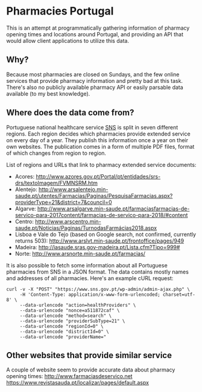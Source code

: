 # Pharmacies Portugal

This is an attempt at programmatically gathering information of pharmacy opening times and locations around Portugal, and providing an API that would allow client applications to utilize this data.

## Why?

Because most pharmacies are closed on Sundays, and the few online services that provide pharmacy information and pretty bad at this task. There's also no publicly available pharmacy API or easily parsable data available (to my best knowledge).

## Where does the data come from?

Portuguese national healthcare service [SNS](https://www.sns.gov.pt) is split in seven different regions. Each region decides which pharmacies provide extended service on every day of a year. They publish this information once a year on their own websites. The publication comes in a form of multiple PDF files, format of which changes from region to region.

List of regions and URLs that link to pharmacy extended service documents:
- Acores: http://www.azores.gov.pt/Portal/pt/entidades/srs-drs/textoImagem/FVMNSRM.htm
- Alentejo: http://www.arsalentejo.min-saude.pt/utentes/Farmacias/Paginas/PesquisaFarmacias.aspx?providerType=21&district=7&council=0
- Algarve: http://www.arsalgarve.min-saude.pt/farmaciasfarmacias-de-servico-para-2017content/farmacias-de-servico-para-2018/#content
- Centro: http://www.arscentro.min-saude.pt/Noticias/Paginas/TurnodasFarmácias2018.aspx
- Lisboa e Vale do Tejo (based on Google search, not confirmed, currently returns 503): http://www.arslvt.min-saude.pt/frontoffice/pages/949
- Madeira: http://iasaude.sras.gov-madeira.pt/Lista.cfm?Tipo=999#
- Norte: http://www.arsnorte.min-saude.pt/farmacias/

It is also possible to fetch some information about all Portuguese pharmacies from SNS in a JSON format. The data contains mostly names and addresses of all pharmacies. Here's an example cURL request:

```
curl -v -X "POST" "https://www.sns.gov.pt/wp-admin/admin-ajax.php" \
     -H 'Content-Type: application/x-www-form-urlencoded; charset=utf-8' \
     --data-urlencode "action=healthProviders" \
     --data-urlencode "nonce=a511872caf" \
     --data-urlencode "method=search" \
     --data-urlencode "providerSubType=21" \
     --data-urlencode "regionId=0" \
     --data-urlencode "districtId=0" \
     --data-urlencode "providerName="
```

## Other websites that provide similar service

A couple of website seem to provide accurate data about pharmacy opening times:
http://www.farmaciasdeservico.net
https://www.revistasauda.pt/localizar/pages/default.aspx


